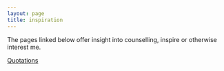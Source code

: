 ```yaml
---
layout: page
title: inspiration
---
```


The pages linked below offer insight into counselling, inspire or otherwise interest me.

<a href="http://gerald.nz/categories/quotes.html" title="Quotations">Quotations</a>

